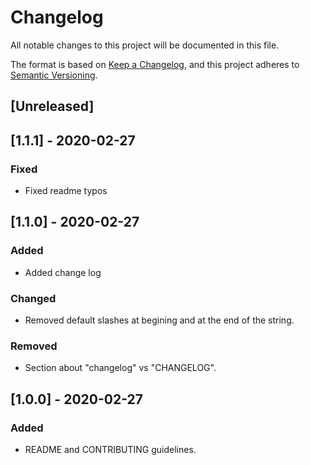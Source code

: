 # Changelog

All notable changes to this project will be documented in this file.

The format is based on [Keep a Changelog](https://keepachangelog.com/en/1.0.0/),
and this project adheres to [Semantic Versioning](https://semver.org/spec/v2.0.0.html).

## [Unreleased]

## [1.1.1] - 2020-02-27

### Fixed

- Fixed readme typos

## [1.1.0] - 2020-02-27

### Added

- Added change log

### Changed

- Removed default slashes at begining and at the end of the string.

### Removed

- Section about "changelog" vs "CHANGELOG".

## [1.0.0] - 2020-02-27

### Added

- README and CONTRIBUTING guidelines.
